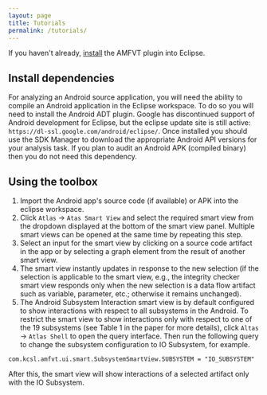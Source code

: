 ```yaml
---
layout: page
title: Tutorials
permalink: /tutorials/
---
```


If you haven't already, [install](/AMFVT/install) the AMFVT plugin into Eclipse.

## Install dependencies

For analyzing an Android source application, you will need the ability to compile an Android application in the Eclipse workspace. To do so you will need to install the Android ADT plugin. Google has discontinued support of Android development for Eclipse, but the eclipse update site is still active: `https://dl-ssl.google.com/android/eclipse/`. Once installed you should use the SDK Manager to download the appropriate Android API versions for your analysis task. If you plan to audit an Android APK (compiled binary) then you do not need this dependency.


## Using the toolbox

1. Import the Android app's source code (if available) or APK into the eclipse workspace.
2. Click `Atlas` &rarr; `Atas Smart View` and select the required smart view from the dropdown displayed at the bottom of the smart view panel. Multiple smart views can be opened at the same time by repeating this step. 
3. Select an input for the smart view by clicking on a source code artifact in the app or by selecting a graph element from the result of another smart view. 
4. The smart view instantly updates in response to the new selection (if the selection is applicable to the smart view, e.g., the integrity checker smart view responds only when the new selection is a data flow artifact such as variable, parameter, etc.; otherwise it remains unchanged).
5. The Android Subsystem Interaction smart view is by default configured to show interactions with respect to all subsystems in the Android. To restrict the smart view to show interactions only with respect to one of the 19 subsystems (see Table 1 in the paper for more details), click `Altas` &rarr; `Atlas Shell` to open the query interface. Then run the following query to change the subsystem configuration to IO Subsystem, for example. 

``com.kcsl.amfvt.ui.smart.SubsystemSmartView.SUBSYSTEM = "IO_SUBSYSTEM"``

After this, the smart view will show interactions of a selected artifact only with the IO Subsystem.
